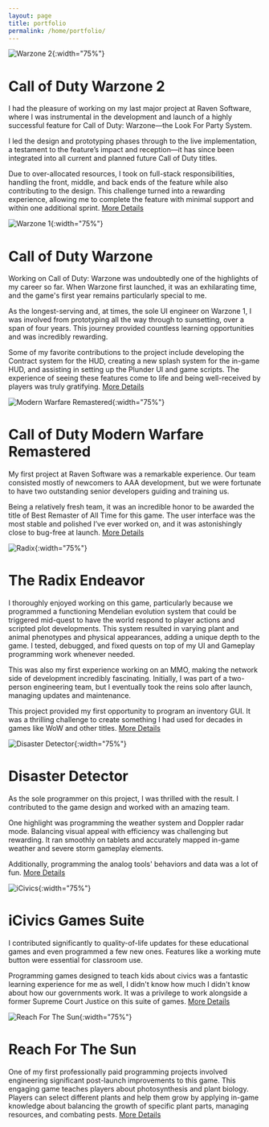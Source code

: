 ```yaml
---
layout: page
title: portfolio
permalink: /home/portfolio/
---
```


![Warzone 2](/assets/images/warzone2.png){:width="75%"}
# Call of Duty Warzone 2
I had the pleasure of working on my last major project at Raven Software, where I was instrumental in the development and launch of a highly successful feature for Call of Duty: Warzone—the Look For Party System.  

I led the design and prototyping phases through to the live implementation, a testament to the feature’s impact and reception—it has since been integrated into all current and planned future Call of Duty titles.  

Due to over-allocated resources, I took on full-stack responsibilities, handling the front, middle, and back ends of the feature while also contributing to the design. This challenge turned into a rewarding experience, allowing me to complete the feature with minimal support and within one additional sprint. [More Details](https://www.callofduty.com/blog/2022/09/call-of-duty-warzone-new-map-al-mazrah-gulag-dmz-intel)  


![Warzone 1](/assets/images/warzone.png){:width="75%"}
# Call of Duty Warzone
Working on Call of Duty: Warzone was undoubtedly one of the highlights of my career so far. When Warzone first launched, it was an exhilarating time, and the game's first year remains particularly special to me.  

As the longest-serving and, at times, the sole UI engineer on Warzone 1, I was involved from prototyping all the way through to sunsetting, over a span of four years. This journey provided countless learning opportunities and was incredibly rewarding.  

Some of my favorite contributions to the project include developing the Contract system for the HUD, creating a new splash system for the in-game HUD, and assisting in setting up the Plunder UI and game scripts. The experience of seeing these features come to life and being well-received by players was truly gratifying. [More Details](https://callofduty.fandom.com/wiki/Call_of_Duty:_Warzone)    


![Modern Warfare Remastered](/assets/images/mwr.png){:width="75%"}
# Call of Duty Modern Warfare Remastered
My first project at Raven Software was a remarkable experience. Our team consisted mostly of newcomers to AAA development, but we were fortunate to have two outstanding senior developers guiding and training us.  

Being a relatively fresh team, it was an incredible honor to be awarded the title of Best Remaster of All Time for this game. The user interface was the most stable and polished I’ve ever worked on, and it was astonishingly close to bug-free at launch. [More Details](https://callofduty.fandom.com/wiki/Call_of_Duty:_Modern_Warfare_Remastered)  


![Radix](/assets/images/radix.png){:width="75%"}
# The Radix Endeavor
I thoroughly enjoyed working on this game, particularly because we programmed a functioning Mendelian evolution system that could be triggered mid-quest to have the world respond to player actions and scripted plot developments. This system resulted in varying plant and animal phenotypes and physical appearances, adding a unique depth to the game. I tested, debugged, and fixed quests on top of my UI and Gameplay programming work whenever needed.  

This was also my first experience working on an MMO, making the network side of development incredibly fascinating. Initially, I was part of a two-person engineering team, but I eventually took the reins solo after launch, managing updates and maintenance.  

This project provided my first opportunity to program an inventory GUI. It was a thrilling challenge to create something I had used for decades in games like WoW and other titles. [More Details](https://www.youtube.com/@radixendeavor)  


![Disaster Detector](/assets/images/dd.png){:width="75%"}
# Disaster Detector
As the sole programmer on this project, I was thrilled with the result. I contributed to the game design and worked with an amazing team.  

One highlight was programming the weather system and Doppler radar mode. Balancing visual appeal with efficiency was challenging but rewarding. It ran smoothly on tablets and accurately mapped in-game weather and severe storm gameplay elements.  

Additionally, programming the analog tools' behaviors and data was a lot of fun. [More Details](https://ssec.si.edu/disaster-detector)  


![iCivics](/assets/images/icivics.png){:width="75%"}
# iCivics Games Suite
I contributed significantly to quality-of-life updates for these educational games and even programmed a few new ones. Features like a working mute button were essential for classroom use.  

Programming games designed to teach kids about civics was a fantastic learning experience for me as well, I didn't know how much I didn't know about how our governments work. It was a privilege to work alongside a former Supreme Court Justice on this suite of games. [More Details](https://ed.icivics.org/games)  


![Reach For The Sun](/assets/images/rfts.png){:width="75%"}
# Reach For The Sun
One of my first professionally paid programming projects involved engineering significant post-launch improvements to this game. This engaging game teaches players about photosynthesis and plant biology. Players can select different plants and help them grow by applying in-game knowledge about balancing the growth of specific plant parts, managing resources, and combating pests. [More Details](https://www.filamentgames.com/project/reach-for-the-sun/)